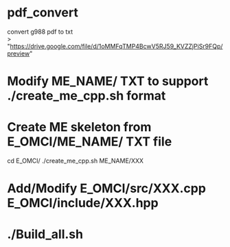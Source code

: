 # pdf_convert
convert g988 pdf to txt
</BR>>
"https://drive.google.com/file/d/1oMMFqTMP4BcwV5RJ59_KVZZjPiSr9FQp/preview"

# Modify ME_NAME/ TXT to support ./create_me_cpp.sh format

# Create ME skeleton from E_OMCI/ME_NAME/ TXT file
cd E_OMCI/
./create_me_cpp.sh ME_NAME/XXX

# Add/Modify E_OMCI/src/XXX.cpp E_OMCI/include/XXX.hpp

# ./Build_all.sh
